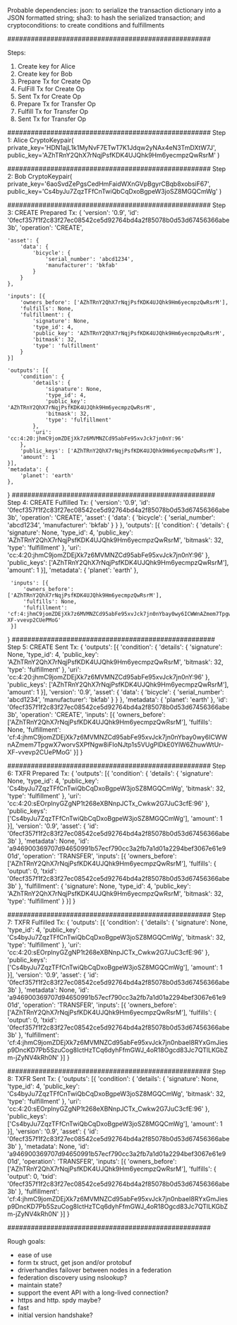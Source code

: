 
Probable dependencies:
json: to serialize the transaction dictionary into a JSON formatted string;
sha3: to hash the serialized transaction; and
cryptoconditions: to create conditions and fulfillments

####################################################

Steps:
1. Create key for Alice
2. Create key for Bob
3. Prepare Tx for Create Op
4. FulFill Tx for Create Op
5. Sent Tx for Create Op
6. Prepare Tx for Transfer Op
7. Fulfill Tx for Transfer Op
8. Sent Tx for Transfer Op

####################################################
Step 1:
Alice
CryptoKeypair(
    private_key='HDN1ajL1k1MyNvF7ETwT7K1Jdqw2yNAx4eN3TmDXtW7J',
    public_key='AZhTRnY2QhX7rNqjPsfKDK4UJQhk9Hm6yecmpzQwRsrM'
)

####################################################
Step 2:
Bob
CryptoKeypair(
    private_key='6aoSvdZePgsCedHmFaidWXnGVpBgyrCBqb8xobsiF67',
    public_key='Cs4byJu7ZqzTFfCnTwiQbCqDxoBgpeW3joSZ8MGQCmWg'
)

####################################################
Step 3:
CREATE Prepared Tx:
{
    'version': '0.9',
    'id': '0fecf357f1f2c83f27ec08542ce5d92764bd4a2f85078b0d53d67456366abe3b',
    'operation': 'CREATE',

    'asset': {
        'data': {
            'bicycle': {
                'serial_number': 'abcd1234',
                'manufacturer': 'bkfab'
            }
        }
    },

    'inputs': [{
        'owners_before': ['AZhTRnY2QhX7rNqjPsfKDK4UJQhk9Hm6yecmpzQwRsrM'],
        'fulfills': None,
        'fulfillment': {
            'signature': None,
            'type_id': 4,
            'public_key': 'AZhTRnY2QhX7rNqjPsfKDK4UJQhk9Hm6yecmpzQwRsrM',
            'bitmask': 32,
            'type': 'fulfillment'
        }
    }]

    'outputs': [{
        'condition': {
            'details': {
                'signature': None,
                'type_id': 4,
                'public_key': 'AZhTRnY2QhX7rNqjPsfKDK4UJQhk9Hm6yecmpzQwRsrM',
                'bitmask': 32,
                'type': 'fulfillment'
            },
            'uri': 'cc:4:20:jhmC9jomZDEjXk7z6MVMNZCd95abFe95xvJck7jn0nY:96'
        },
        'public_keys': ['AZhTRnY2QhX7rNqjPsfKDK4UJQhk9Hm6yecmpzQwRsrM'],
        'amount': 1
    }],
    'metadata': {
        'planet': 'earth'
    },
}
####################################################
Step 4:
CREATE Fulfilled Tx:
 {
    'version': '0.9',
    'id': '0fecf357f1f2c83f27ec08542ce5d92764bd4a2f85078b0d53d67456366abe3b',
     'operation': 'CREATE',
     'asset': {
         'data': {
             'bicycle': {
                 'serial_number': 'abcd1234',
                 'manufacturer': 'bkfab'
             }
        }
    },
     'outputs': [{
         'condition': {
             'details': {
                 'signature': None,
                 'type_id': 4,
                 'public_key': 'AZhTRnY2QhX7rNqjPsfKDK4UJQhk9Hm6yecmpzQwRsrM',
                 'bitmask': 32,
                 'type': 'fulfillment'
             },
             'uri': 'cc:4:20:jhmC9jomZDEjXk7z6MVMNZCd95abFe95xvJck7jn0nY:96'
         },
         'public_keys': ['AZhTRnY2QhX7rNqjPsfKDK4UJQhk9Hm6yecmpzQwRsrM'],
         'amount': 1
     }],
     'metadata': {
         'planet': 'earth'
     },

     'inputs': [{
         'owners_before': ['AZhTRnY2QhX7rNqjPsfKDK4UJQhk9Hm6yecmpzQwRsrM'],
         'fulfills': None,
         'fulfillment': 'cf:4:jhmC9jomZDEjXk7z6MVMNZCd95abFe95xvJck7jn0nYbay0wy6ICWWnAZmem7TpgwX7worvSXPfNgw8iFIoNJtp1s5VUgPlDkE0YlW6ZhuwWtUr-XF-vvevp2CUePMoG'
     }]
 }
####################################################
Step 5:
CREATE Sent Tx:
 {
     'outputs': [{
         'condition': {
             'details': {
                 'signature': None,
                 'type_id': 4,
                 'public_key': 'AZhTRnY2QhX7rNqjPsfKDK4UJQhk9Hm6yecmpzQwRsrM',
                 'bitmask': 32,
                 'type': 'fulfillment'
             },
             'uri': 'cc:4:20:jhmC9jomZDEjXk7z6MVMNZCd95abFe95xvJck7jn0nY:96'
         },
         'public_keys': ['AZhTRnY2QhX7rNqjPsfKDK4UJQhk9Hm6yecmpzQwRsrM'],
         'amount': 1
     }],
     'version': '0.9',
     'asset': {
         'data': {
             'bicycle': {
                 'serial_number': 'abcd1234',
                 'manufacturer': 'bkfab'
             }
         }
     },
     'metadata': {
         'planet': 'earth'
     },
     'id': '0fecf357f1f2c83f27ec08542ce5d92764bd4a2f85078b0d53d67456366abe3b',
     'operation': 'CREATE',
     'inputs': [{
         'owners_before': ['AZhTRnY2QhX7rNqjPsfKDK4UJQhk9Hm6yecmpzQwRsrM'],
         'fulfills': None,
         'fulfillment': 'cf:4:jhmC9jomZDEjXk7z6MVMNZCd95abFe95xvJck7jn0nYbay0wy6ICWWnAZmem7TpgwX7worvSXPfNgw8iFIoNJtp1s5VUgPlDkE0YlW6ZhuwWtUr-XF-vvevp2CUePMoG'
     }]
 }

####################################################
Step 6:
TXFR Prepared Tx:
 {
     'outputs': [{
         'condition': {
             'details': {
                 'signature': None,
                 'type_id': 4,
                 'public_key': 'Cs4byJu7ZqzTFfCnTwiQbCqDxoBgpeW3joSZ8MGQCmWg',
                 'bitmask': 32,
                 'type': 'fulfillment'
             },
             'uri': 'cc:4:20:sEOrplnyGZgNP1t268eXBNnpJCTx_Cwkw2G7JuC3cfE:96'
         },
         'public_keys': ['Cs4byJu7ZqzTFfCnTwiQbCqDxoBgpeW3joSZ8MGQCmWg'],
         'amount': 1
     }],
     'version': '0.9',
     'asset': {
         'id': '0fecf357f1f2c83f27ec08542ce5d92764bd4a2f85078b0d53d67456366abe3b'
     },
     'metadata': None,
     'id': 'a946900369707d94650991b57ecf790cc3a2fb7a1d01a2294bef3067e61e901d',
     'operation': 'TRANSFER',
     'inputs': [{
         'owners_before': ['AZhTRnY2QhX7rNqjPsfKDK4UJQhk9Hm6yecmpzQwRsrM'],
         'fulfills': {
             'output': 0,
             'txid': '0fecf357f1f2c83f27ec08542ce5d92764bd4a2f85078b0d53d67456366abe3b'
         },
         'fulfillment': {
             'signature': None,
             'type_id': 4,
             'public_key': 'AZhTRnY2QhX7rNqjPsfKDK4UJQhk9Hm6yecmpzQwRsrM',
             'bitmask': 32,
             'type': 'fulfillment'
         }
     }]
 }

####################################################
Step 7:
TXFR Fulfilled Tx:
 {
     'outputs': [{
         'condition': {
             'details': {
                 'signature': None,
                 'type_id': 4,
                 'public_key': 'Cs4byJu7ZqzTFfCnTwiQbCqDxoBgpeW3joSZ8MGQCmWg',
                 'bitmask': 32,
                 'type': 'fulfillment'
             },
             'uri': 'cc:4:20:sEOrplnyGZgNP1t268eXBNnpJCTx_Cwkw2G7JuC3cfE:96'
         },
         'public_keys': ['Cs4byJu7ZqzTFfCnTwiQbCqDxoBgpeW3joSZ8MGQCmWg'],
         'amount': 1
     }],
     'version': '0.9',
     'asset': {
         'id': '0fecf357f1f2c83f27ec08542ce5d92764bd4a2f85078b0d53d67456366abe3b'
     },
     'metadata': None,
     'id': 'a946900369707d94650991b57ecf790cc3a2fb7a1d01a2294bef3067e61e901d',
     'operation': 'TRANSFER',
     'inputs': [{
         'owners_before': ['AZhTRnY2QhX7rNqjPsfKDK4UJQhk9Hm6yecmpzQwRsrM'],
         'fulfills': {
             'output': 0,
             'txid': '0fecf357f1f2c83f27ec08542ce5d92764bd4a2f85078b0d53d67456366abe3b'
         },
         'fulfillment': 'cf:4:jhmC9jomZDEjXk7z6MVMNZCd95abFe95xvJck7jn0nbaeI8RYxGmJiesp9DncKD7Pb5SzuCog8IctHzTCq6dyhFfmGWJ_4oR18Ogcd83Jc7QTlLKGbZm-jZyNV4kRh0N'
     }]
 }

####################################################
Step 8:
TXFR Sent Tx:
 {
     'outputs': [{
         'condition': {
             'details': {
                 'signature': None,
                 'type_id': 4,
                 'public_key': 'Cs4byJu7ZqzTFfCnTwiQbCqDxoBgpeW3joSZ8MGQCmWg',
                 'bitmask': 32,
                 'type': 'fulfillment'
             },
             'uri': 'cc:4:20:sEOrplnyGZgNP1t268eXBNnpJCTx_Cwkw2G7JuC3cfE:96'
         },
         'public_keys': ['Cs4byJu7ZqzTFfCnTwiQbCqDxoBgpeW3joSZ8MGQCmWg'],
         'amount': 1
     }],
     'version': '0.9',
     'asset': {
         'id': '0fecf357f1f2c83f27ec08542ce5d92764bd4a2f85078b0d53d67456366abe3b'
     },
     'metadata': None,
     'id': 'a946900369707d94650991b57ecf790cc3a2fb7a1d01a2294bef3067e61e901d',
     'operation': 'TRANSFER',
     'inputs': [{
         'owners_before': ['AZhTRnY2QhX7rNqjPsfKDK4UJQhk9Hm6yecmpzQwRsrM'],
         'fulfills': {
             'output': 0,
             'txid': '0fecf357f1f2c83f27ec08542ce5d92764bd4a2f85078b0d53d67456366abe3b'
         },
         'fulfillment': 'cf:4:jhmC9jomZDEjXk7z6MVMNZCd95abFe95xvJck7jn0nbaeI8RYxGmJiesp9DncKD7Pb5SzuCog8IctHzTCq6dyhFfmGWJ_4oR18Ogcd83Jc7QTlLKGbZm-jZyNV4kRh0N'
     }]
 }

####################################################



Rough goals:
- ease of use
- form tx struct, get json and/or protobuf
- driverhandles failover between nodes in a federation
- federation discovery using nslookup?
- maintain state?
- support the event API with a long-lived connection?
- https and http. spdy maybe?
- fast
- initial version handshake?

